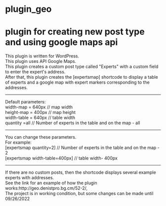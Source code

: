 # plugin_geo
plugin for creating new post type and using google maps api
===========================================================

This plugin is written for WordPress.<br>
This plugin uses API Google Maps.<br>
This plugin creates a custom post type called "Experts" with a custom field to enter the expert's address.<br>
After that, this plugin creates the [expertsmap] shortcode to display a table of experts and a google map with expert markers corresponding to the addresses.<br>
<hr>
Default parameters:<br>
width-map = 640px  // map width<br>
height-map = 400px // map height<br>
width-table = 640px // table width<br>
quantity =all // Number of experts in the table and on the map - all<br>
<hr>
You can change these parameters.<br>
For example:<br>
[expertsmap quantity=2]  // Number of experts in the table and on the map - 2<br>
[expertsmap width-table=400px]  // table width- 400px<br>
<hr>
If there are no custom posts, then the shortcode displays several example experts with addresses.<br>
See the link for an example of how the plugin works:http://geo.denistpro.bg.cm/52-2/,<br>
The project is in working condition, but some changes can be made until 09/26/2022<br>

